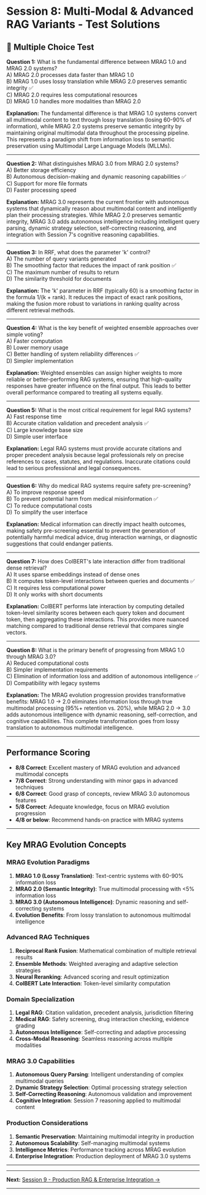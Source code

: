 # Session 8: Multi-Modal & Advanced RAG Variants - Test Solutions

## 📝 Multiple Choice Test

**Question 1:** What is the fundamental difference between MRAG 1.0 and MRAG 2.0 systems?  
A) MRAG 2.0 processes data faster than MRAG 1.0  
B) MRAG 1.0 uses lossy translation while MRAG 2.0 preserves semantic integrity ✅  
C) MRAG 2.0 requires less computational resources  
D) MRAG 1.0 handles more modalities than MRAG 2.0  

**Explanation:** The fundamental difference is that MRAG 1.0 systems convert all multimodal content to text through lossy translation (losing 60-90% of information), while MRAG 2.0 systems preserve semantic integrity by maintaining original multimodal data throughout the processing pipeline. This represents a paradigm shift from information loss to semantic preservation using Multimodal Large Language Models (MLLMs).

---

**Question 2:** What distinguishes MRAG 3.0 from MRAG 2.0 systems?  
A) Better storage efficiency  
B) Autonomous decision-making and dynamic reasoning capabilities ✅  
C) Support for more file formats  
D) Faster processing speed  

**Explanation:** MRAG 3.0 represents the current frontier with autonomous systems that dynamically reason about multimodal content and intelligently plan their processing strategies. While MRAG 2.0 preserves semantic integrity, MRAG 3.0 adds autonomous intelligence including intelligent query parsing, dynamic strategy selection, self-correcting reasoning, and integration with Session 7's cognitive reasoning capabilities.

---

**Question 3:** In RRF, what does the parameter 'k' control?  
A) The number of query variants generated  
B) The smoothing factor that reduces the impact of rank position ✅  
C) The maximum number of results to return  
D) The similarity threshold for documents  

**Explanation:** The 'k' parameter in RRF (typically 60) is a smoothing factor in the formula 1/(k + rank). It reduces the impact of exact rank positions, making the fusion more robust to variations in ranking quality across different retrieval methods.

---

**Question 4:** What is the key benefit of weighted ensemble approaches over simple voting?  
A) Faster computation  
B) Lower memory usage  
C) Better handling of system reliability differences ✅  
D) Simpler implementation  

**Explanation:** Weighted ensembles can assign higher weights to more reliable or better-performing RAG systems, ensuring that high-quality responses have greater influence on the final output. This leads to better overall performance compared to treating all systems equally.

---

**Question 5:** What is the most critical requirement for legal RAG systems?  
A) Fast response time  
B) Accurate citation validation and precedent analysis ✅  
C) Large knowledge base size  
D) Simple user interface  

**Explanation:** Legal RAG systems must provide accurate citations and proper precedent analysis because legal professionals rely on precise references to cases, statutes, and regulations. Inaccurate citations could lead to serious professional and legal consequences.

---

**Question 6:** Why do medical RAG systems require safety pre-screening?  
A) To improve response speed  
B) To prevent potential harm from medical misinformation ✅  
C) To reduce computational costs  
D) To simplify the user interface  

**Explanation:** Medical information can directly impact health outcomes, making safety pre-screening essential to prevent the generation of potentially harmful medical advice, drug interaction warnings, or diagnostic suggestions that could endanger patients.

---

**Question 7:** How does ColBERT's late interaction differ from traditional dense retrieval?  
A) It uses sparse embeddings instead of dense ones  
B) It computes token-level interactions between queries and documents ✅  
C) It requires less computational power  
D) It only works with short documents  

**Explanation:** ColBERT performs late interaction by computing detailed token-level similarity scores between each query token and document token, then aggregating these interactions. This provides more nuanced matching compared to traditional dense retrieval that compares single vectors.

---

**Question 8:** What is the primary benefit of progressing from MRAG 1.0 through MRAG 3.0?  
A) Reduced computational costs  
B) Simpler implementation requirements  
C) Elimination of information loss and addition of autonomous intelligence ✅  
D) Compatibility with legacy systems  

**Explanation:** The MRAG evolution progression provides transformative benefits: MRAG 1.0 → 2.0 eliminates information loss through true multimodal processing (95%+ retention vs. 20%), while MRAG 2.0 → 3.0 adds autonomous intelligence with dynamic reasoning, self-correction, and cognitive capabilities. This complete transformation goes from lossy translation to autonomous multimodal intelligence.

---

## Performance Scoring

- **8/8 Correct**: Excellent mastery of MRAG evolution and advanced multimodal concepts  
- **7/8 Correct**: Strong understanding with minor gaps in advanced techniques  
- **6/8 Correct**: Good grasp of concepts, review MRAG 3.0 autonomous features  
- **5/8 Correct**: Adequate knowledge, focus on MRAG evolution progression  
- **4/8 or below**: Recommend hands-on practice with MRAG systems  

---

## Key MRAG Evolution Concepts

### MRAG Evolution Paradigms

1. **MRAG 1.0 (Lossy Translation)**: Text-centric systems with 60-90% information loss  
2. **MRAG 2.0 (Semantic Integrity)**: True multimodal processing with <5% information loss  
3. **MRAG 3.0 (Autonomous Intelligence)**: Dynamic reasoning and self-correcting systems  
4. **Evolution Benefits**: From lossy translation to autonomous multimodal intelligence  

### Advanced RAG Techniques

1. **Reciprocal Rank Fusion**: Mathematical combination of multiple retrieval results  
2. **Ensemble Methods**: Weighted averaging and adaptive selection strategies  
3. **Neural Reranking**: Advanced scoring and result optimization  
4. **ColBERT Late Interaction**: Token-level similarity computation  

### Domain Specialization

1. **Legal RAG**: Citation validation, precedent analysis, jurisdiction filtering  
2. **Medical RAG**: Safety screening, drug interaction checking, evidence grading  
3. **Autonomous Intelligence**: Self-correcting and adaptive processing  
4. **Cross-Modal Reasoning**: Seamless reasoning across multiple modalities  

### MRAG 3.0 Capabilities

1. **Autonomous Query Parsing**: Intelligent understanding of complex multimodal queries  
2. **Dynamic Strategy Selection**: Optimal processing strategy selection  
3. **Self-Correcting Reasoning**: Autonomous validation and improvement  
4. **Cognitive Integration**: Session 7 reasoning applied to multimodal content  

### Production Considerations

1. **Semantic Preservation**: Maintaining multimodal integrity in production  
2. **Autonomous Scalability**: Self-managing multimodal systems  
3. **Intelligence Metrics**: Performance tracking across MRAG evolution  
4. **Enterprise Integration**: Production deployment of MRAG 3.0 systems  

---

---

**Next:** [Session 9 - Production RAG & Enterprise Integration →](Session9_Production_RAG_Enterprise_Integration.md)

---
